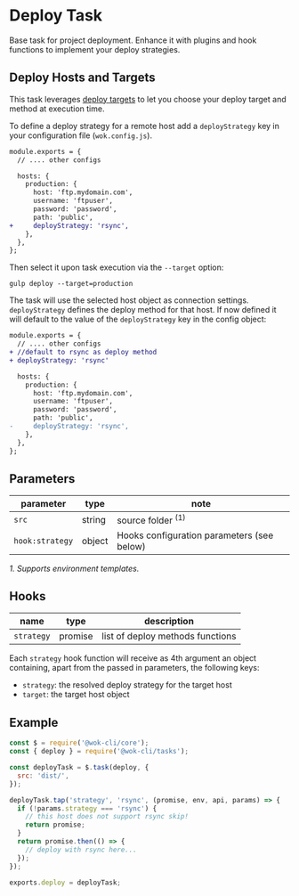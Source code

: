 # Deploy Task

Base task for project deployment. Enhance it with plugins and hook functions to implement your deploy strategies.

## Deploy Hosts and Targets

This task leverages [deploy targets](packages/core/cli#deploy-hosts-and-targets) to let you choose your deploy target and method at execution time.

To define a deploy strategy for a remote host add a `deployStrategy` key in your configuration file (`wok.config.js`).

```diff
module.exports = {
  // .... other configs

  hosts: {
    production: {
      host: 'ftp.mydomain.com',
      username: 'ftpuser',
      password: 'password',
      path: 'public',
+     deployStrategy: 'rsync',
    },
  },
};
```

Then select it upon task execution via the `--target` option:

```
gulp deploy --target=production
```

The task will use the selected host object as connection settings. `deployStrategy` defines the deploy method for that host. If now defined it will default to the value of the `deployStrategy` key in the config object:

```diff
module.exports = {
  // .... other configs
+ //default to rsync as deploy method
+ deployStrategy: 'rsync'

  hosts: {
    production: {
      host: 'ftp.mydomain.com',
      username: 'ftpuser',
      password: 'password',
      path: 'public',
-     deployStrategy: 'rsync',
    },
  },
};
```

## Parameters

| parameter       | type   | note                                       |
| --------------- | ------ | ------------------------------------------ |
| `src`           | string | source folder <sup>(1)</sup>               |
| `hook:strategy` | object | Hooks configuration parameters (see below) |

_1. Supports environment templates._

[1]: https://gulpjs.com/docs/en/api/concepts#globs

## Hooks

| name       | type    | description                      |
| ---------- | ------- | -------------------------------- |
| `strategy` | promise | list of deploy methods functions |

Each `strategy` hook function will receive as 4th argument an object containing, apart from the passed in parameters, the following keys:

- `strategy`: the resolved deploy strategy for the target host
- `target`: the target host object

## Example

```js
const $ = require('@wok-cli/core');
const { deploy } = require('@wok-cli/tasks');

const deployTask = $.task(deploy, {
  src: 'dist/',
});

deployTask.tap('strategy', 'rsync', (promise, env, api, params) => {
  if (!params.strategy === 'rsync') {
    // this host does not support rsync skip!
    return promise;
  }
  return promise.then(() => {
    // deploy with rsync here...
  });
});

exports.deploy = deployTask;
```
